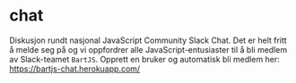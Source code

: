 # chat
Diskusjon rundt nasjonal JavaScript Community Slack Chat. Det er helt fritt å melde seg på og vi oppfordrer alle JavaScript-entusiaster til å bli medlem av Slack-teamet `BartJS`. Opprett en bruker og automatisk bli medlem her: https://bartjs-chat.herokuapp.com/
